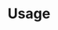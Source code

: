 ---
title: Usage
linkTitle: Usage
description: How to use HBL components in your own site.
menu:
  main:
    weight: 3
content_blocks:
  - _bookshop_name: section/hero-classic
    lead: 
    title: Hero Components
    subtitle: A collection of components for the top of a page.
    background:
      background_image:
      background_color: "$white"
    button:
---